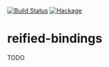 [![Build Status](https://secure.travis-ci.org/sboosali/reified-bindings.svg)](http://travis-ci.org/sboosali/reified-bindings)
[![Hackage](https://img.shields.io/hackage/v/reified-bindings.svg)](https://hackage.haskell.org/package/reified-bindings)

# reified-bindings

TODO